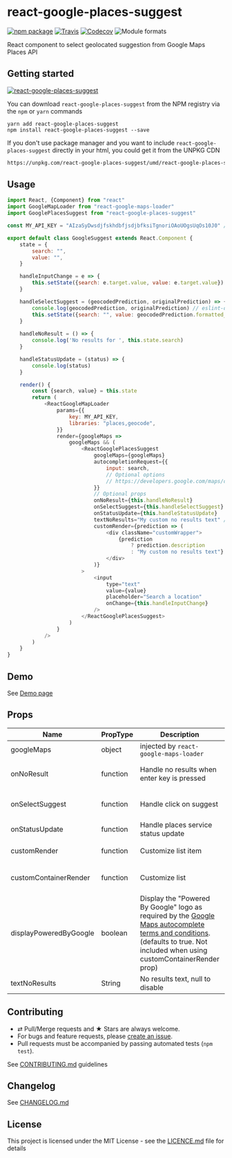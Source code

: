 # react-google-places-suggest

[![npm package][npm-badge]][npm] [![Travis][build-badge]][build]
[![Codecov][codecov-badge]][codecov] ![Module formats][module-formats]

React component to select geolocated suggestion from Google Maps Places API

## Getting started

[![react-google-places-suggest](https://nodei.co/npm/react-google-places-suggest.png?downloads=true&downloadRank=true&stars=true)](https://nodei.co/npm/react-google-places-suggest/)

You can download `react-google-places-suggest` from the NPM registry via the
`npm` or `yarn` commands

```shell
yarn add react-google-places-suggest
npm install react-google-places-suggest --save
```

If you don't use package manager and you want to include
`react-google-places-suggest` directly in your html, you could get it from the
UNPKG CDN

```html
https://unpkg.com/react-google-places-suggest/umd/react-google-places-suggest.js
```

## Usage

```js
import React, {Component} from "react"
import GoogleMapLoader from "react-google-maps-loader"
import GooglePlacesSuggest from "react-google-places-suggest"

const MY_API_KEY = "AIzaSyDwsdjfskhdbfjsdjbfksiTgnoriOAoUOgsUqOs10J0" // fake

export default class GoogleSuggest extends React.Component {
    state = {
        search: "",
        value: "",
    }

    handleInputChange = e => {
        this.setState({search: e.target.value, value: e.target.value})
    }

    handleSelectSuggest = (geocodedPrediction, originalPrediction) => {
        console.log(geocodedPrediction, originalPrediction) // eslint-disable-line
        this.setState({search: "", value: geocodedPrediction.formatted_address})
    }
    
    handleNoResult = () => {
        console.log('No results for ', this.state.search)
    }

    handleStatusUpdate = (status) => {
        console.log(status)
    }

    render() {
        const {search, value} = this.state
        return (
            <ReactGoogleMapLoader
                params={{
                    key: MY_API_KEY,
                    libraries: "places,geocode",
                }}
                render={googleMaps =>
                    googleMaps && (
                        <ReactGooglePlacesSuggest
                            googleMaps={googleMaps}
                            autocompletionRequest={{
                                input: search,
                                // Optional options
                                // https://developers.google.com/maps/documentation/javascript/reference?hl=fr#AutocompletionRequest
                            }}
                            // Optional props
                            onNoResult={this.handleNoResult}
                            onSelectSuggest={this.handleSelectSuggest}
                            onStatusUpdate={this.handleStatusUpdate}
                            textNoResults="My custom no results text" // null or "" if you want to disable the no results item
                            customRender={prediction => (
                                <div className="customWrapper">
                                    {prediction
                                        ? prediction.description
                                        : "My custom no results text"}
                                </div>
                            )}
                        >
                            <input
                                type="text"
                                value={value}
                                placeholder="Search a location"
                                onChange={this.handleInputChange}
                            />
                        </ReactGooglePlacesSuggest>
                    )
                }
            />
        )
    }
}
```

## Demo

See [Demo page][github-page]

## Props

| Name                   | PropType | Description                                                                                                                   | Example                                                                                             |
| ---------------------- | -------- | ----------------------------------------------------------------------------------------------------------------------------- | --------------------------------------------------------------------------------------------------- |
| googleMaps             | object   | injected by `react-google-maps-loader`                                                                                        | -                                                                                                   |
| onNoResult             | function | Handle no results when enter key is pressed                                                                                   | `(geocodedPrediction, originalPrediction) => {console.log(geocodedPrediction, originalPrediction)}` |
| onSelectSuggest        | function | Handle click on suggest                                                                                                       | `(geocodedPrediction, originalPrediction) => {console.log(geocodedPrediction, originalPrediction)}` |
| onStatusUpdate         | function | Handle places service status update                                                                                           | `status => {console.log(status)}`                                                                   |
| customRender           | function | Customize list item                                                                                                           | `prediction => prediction ? prediction.description : "no results"`                                  |
| customContainerRender  | function | Customize list                                                                                                                | `items => <CustomWrapper>{items.map(item => <ItemWrapper>{item.description}</ItemWrapper>)}`        |
| displayPoweredByGoogle | boolean  | Display the "Powered By Google" logo as required by the [Google Maps autocomplete terms and conditions](https://developers.google.com/maps/documentation/javascript/places-autocomplete#fig1). (defaults to true. Not included when using customContainerRender prop)
| textNoResults          | String   | No results text, null to disable                                                                                              | `No results`                                                                                        |

## Contributing

* ⇄ Pull/Merge requests and ★ Stars are always welcome.
* For bugs and feature requests, please [create an issue][github-issue].
* Pull requests must be accompanied by passing automated tests (`npm test`).

See [CONTRIBUTING.md](./CONTRIBUTING.md) guidelines

## Changelog

See [CHANGELOG.md](./CHANGELOG.md)

## License

This project is licensed under the MIT License - see the
[LICENCE.md](./LICENCE.md) file for details

[npm-badge]: https://img.shields.io/npm/v/react-google-places-suggest.svg?style=flat-square
[npm]: https://www.npmjs.org/package/react-google-places-suggest
[build-badge]: https://img.shields.io/travis/xuopled/react-google-places-suggest/master.svg?style=flat-square
[build]: https://travis-ci.org/xuopled/react-google-places-suggest
[codecov-badge]: https://img.shields.io/codecov/c/github/xuopled/react-google-places-suggest.svg?style=flat-square
[codecov]: https://codecov.io/gh/xuopled/react-google-places-suggest
[module-formats]: https://img.shields.io/badge/module%20formats-umd%2C%20cjs%2C%20esm-green.svg?style=flat-square
[github-page]: https://xuopled.github.io/react-google-places-suggest
[github-issue]: https://github.com/xuopled/react-google-places-suggest/issues/new
